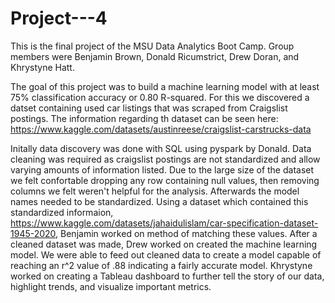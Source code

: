 # Project---4


This is the final project of the MSU Data Analytics Boot Camp. Group members were Benjamin Brown, Donald Ricumstrict, Drew Doran, and Khrystyne Hatt. 

The goal of this project was to build a machine learning model with at least 75% classification accuracy or 0.80 R-squared. For this we discovered a datset containing used car listings that was scraped from Craigslist postings. The information regarding th dataset can be seen here: https://www.kaggle.com/datasets/austinreese/craigslist-carstrucks-data


Initally data discovery was done with SQL using pyspark by Donald. Data cleaning was required as craigslist postings are not standardized and allow varying amounts of information listed. Due to the large size of the dataset we felt confortable dropping any row containing null values, then removing columns we felt weren't helpful for the analysis. Afterwards the model names needed to be standardized. Using a dataset which contained this standardized informaion, https://www.kaggle.com/datasets/jahaidulislam/car-specification-dataset-1945-2020, Benjamin worked on method of matching these values. After a cleaned dataset was made, Drew worked on created the machine learning model. We were able to feed out cleaned data to create a model capable of reaching an r^2 value of .88 indicating a fairly accurate model. Khrystyne worked on creating a Tableau dashboard to further tell the story of our data, highlight trends, and visualize important metrics.
